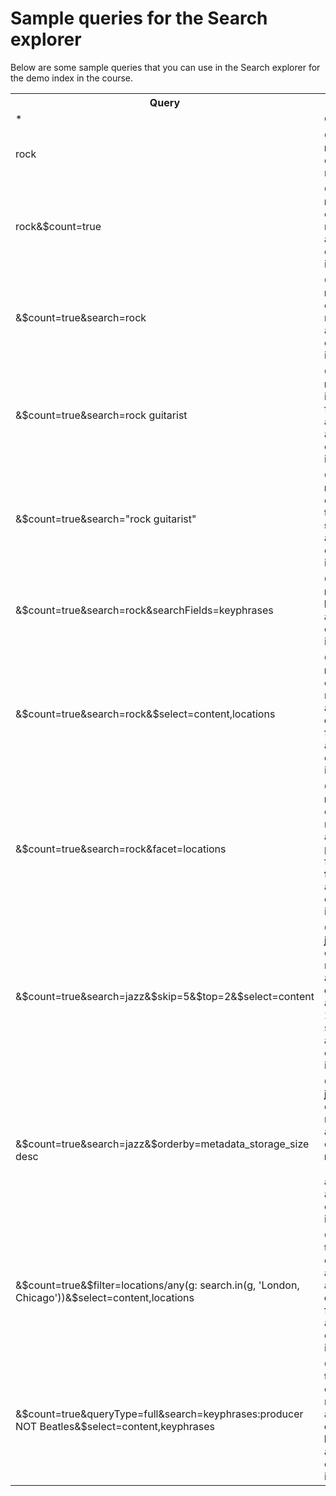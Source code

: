 # Sample queries for the Search explorer

Below are some sample queries that you can use in the Search explorer for the demo index in the course.

<table>
  <tr>
  <th>Query</th>
  <th>Description</th>
  </tr>
  <tr>
    <td>*</td>
    <td>Get all documents.</td>
  </tr>
  <tr>
    <td>rock</td>
    <td>Get documents where <b>rock</b> is in one or more of the fields that are marked as <b>searchable</b>.</td>
  </tr>
  <tr>
    <td>rock&$count=true</td>
    <td>Get documents where <b>rock</b> is in one or more of the fields that are marked as <b>searchable</b>, </br> and include the number of matching documents in the result.</td>
  </tr>
  <tr>
    <td>&$count=true&search=rock</td>
    <td>Get documents where <b>rock</b> is in one or more of the fields that are marked as <b>searchable</b>, </br> and include the number of matching documents in the result.</td>
  </tr>
  <tr>
    <td>&$count=true&search=rock guitarist</td>
    <td>Get documents where <b>rock</b> and/or <b>guitarist</b> is in one or more of the fields that are marked as <b>searchable</b>, </br> and include the number of matching documents in the result.</td>
  </tr>
  <tr>
    <td>&$count=true&search="rock guitarist"</td>
    <td>Get documents where <b>rock guitarist</b> is in one or more of the fields that are marked as <b>searchable</b>, </br> and include the number of matching documents in the result.</td>
  </tr>
  <tr>
    <td>&$count=true&search=rock&searchFields=keyphrases</td>
    <td>Get documents where <b>rock</b> is in the <b>keyphrases</b> field, </br> and include the number of matching documents in the result.</td>
  </tr>
  <tr>
    <td>&$count=true&search=rock&$select=content,locations</td>
    <td>Get documents where <b>rock</b> is in one or more of the fields that are marked as <b>searchable</b>, </br> and only return the <b>content</b> and <b>locations</b> fields, </br> and include the number of matching documents in the result.</td>
  </tr>
  <tr>
    <td>&$count=true&search=rock&facet=locations</td>
    <td>Get documents where <b>rock</b> is in one or more of the fields that are marked as <b>searchable</b>, </br> and get the hit count per <b>location</b> (which is a field that is marked as <b>facetable</b>), </br> and include the number of matching documents in the result.</td>
  </tr>
  <tr>
    <td>&$count=true&search=jazz&$skip=5&$top=2&$select=content</td>
    <td>Get documents where <b>jazz</b> is in one or more of the fields that are marked as <b>searchable</b>, </br> and only return the <b>content</b> field, </br> and only return the top 2 documents after skipping 5, </br> and include the number of matching documents in the result.</td>
  </tr>
  <tr>
    <td>&$count=true&search=jazz&$orderby=metadata_storage_size desc</td>
    <td>Get documents where <b>jazz</b> is in one or more of the fields that are marked as <b>searchable</b>, </br> and sort the results in descending order by <b>metadata_storage_size</b> (which is a field marked as <b>sortable</b>), </br> and include the number of matching documents in the result.</td>
  </tr>
  <tr>
    <td>&$count=true&$filter=locations/any(g: search.in(g, 'London, Chicago'))&$select=content,locations</td>
    <td>Get documents where the <b>locations</b> field contains <b>Londen</b> and/or <b>Chicago</b>, </br> and only return the <b>content</b> and <b>locations</b> fiels, </br> and include the number of matching documents in the result.</td>
  </tr>
  <tr>
    <td>&$count=true&queryType=full&search=keyphrases:producer NOT Beatles&$select=content,keyphrases</td>
    <td>Get documents where the <b>keyphrases</b> field contains <b>producer</b> but not <b>Beatles</b>, </br> and only return the <b>content</b> and <b>keyphrases</b> fiels, </br> and include the number of matching documents in the result.</td>
  </tr>
</table>

